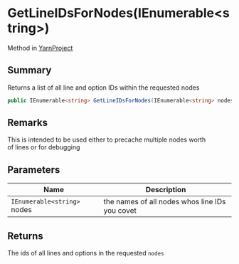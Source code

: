 # GetLineIDsForNodes(IEnumerable\<string>)

Method in [YarnProject](yarn.unity.yarnproject.md)

## Summary

Returns a list of all line and option IDs within the requested nodes

```csharp
public IEnumerable<string> GetLineIDsForNodes(IEnumerable<string> nodes)
```

## Remarks

This is intended to be used either to precache multiple nodes worth\
of lines or for debugging

## Parameters

| Name                        | Description                                    |
| --------------------------- | ---------------------------------------------- |
| `IEnumerable<string>` nodes | the names of all nodes whos line IDs you covet |

## Returns

The ids of all lines and options in the requested `nodes`
